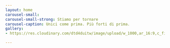 ```yaml
---
layout: home
carousel-small: 
carousel-small-strong: Stiamo per tornare
carousel-caption: Unici come prima. Più forti di prima.
gallery:
- https://res.cloudinary.com/dtd4duitw/image/upload/w_1000,ar_16:9,c_fill,g_auto,e_sharpen/v1567253002/viterbo/70215721_1441918852613190_8315255086775271424_o.jpg

---
```

